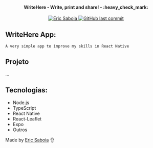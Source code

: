 <h4 align="center"> 
	WriteHere - Write, print and share! - :heavy_check_mark: 
</h4>
<p align="center">	

	
  <a href="https://www.linkedin.com/in/eric-saboia-80236899/">
    <img alt="Eric Saboia" src="https://img.shields.io/badge/made%20by-SaboiaEric-green">
  </a>
  
  <a href="https://github.com/SaboiaEric/WriteHere/commits/master">
    <img alt="GitHub last commit" src="https://img.shields.io/github/last-commit/SaboiaEric/WriteHere">
  </a> 
</p>

## WriteHere App:

    A very simple app to improve my skills in React Native

## Projeto

...

## Tecnologias:

- Node.js
- TypeScript
- React Native
- React-Leaflet
- Expo
- Outros


Made by [Eric Saboia](https://www.linkedin.com/in/eric-saboia-80236899/) :ok_hand:
